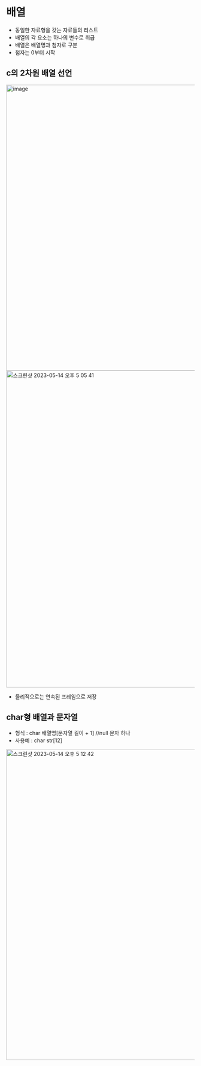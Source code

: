 # 배열
- 동일한 자료형을 갖는 자료들의 리스트
- 배열의 각 요소는 하나의 변수로 취급
- 배열은 배열명과 첨자로 구분
- 첨자는 0부터 시작

## c의 2차원 배열 선언 

<img width="764" alt="image" src="https://github.com/jinia91/TIL/assets/85499582/99b4337d-309c-43ab-8db9-0bc67b999470">


<img width="847" alt="스크린샷 2023-05-14 오후 5 05 41" src="https://github.com/jinia91/TIL/assets/85499582/2ffe6ffe-9cfb-419e-a25a-1112d35ef87a">

- 물리적으로는 연속된 프레임으로 저장

## char형 배열과 문자열
- 형식 : char 배열명[문자열 길이 + 1] //null 문자 하나
- 사용예 : char str[12]

<img width="831" alt="스크린샷 2023-05-14 오후 5 12 42" src="https://github.com/jinia91/TIL/assets/85499582/719f265b-dc1d-48d8-a1c1-14f079cdf3fa">
